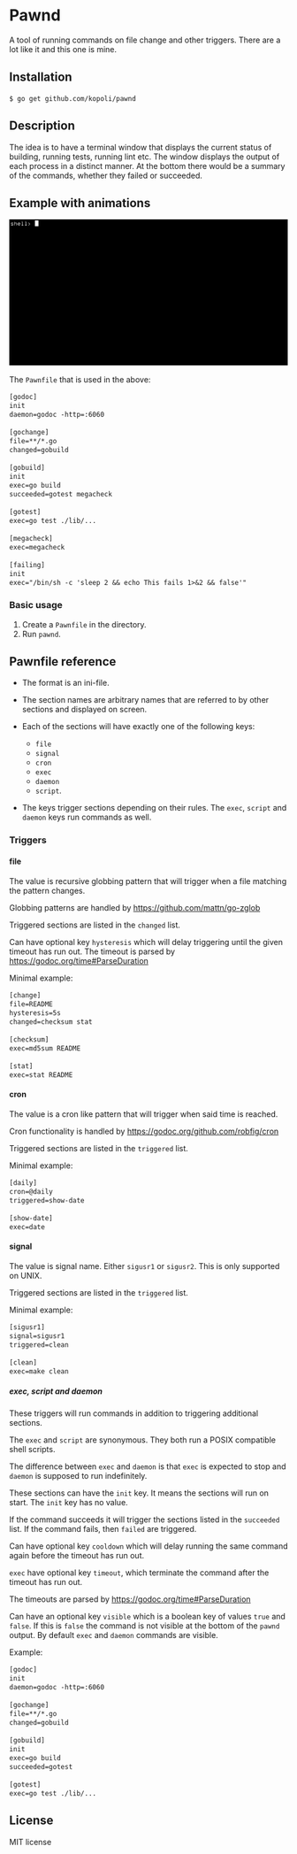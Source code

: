 # Pawnd

A tool of running commands on file change and other triggers.
There are a lot like it and this one is mine.

## Installation

```
$ go get github.com/kopoli/pawnd
```

## Description

The idea is to have a terminal window that displays the current status of
building, running tests, running lint etc.  The window displays the output of
each process in a distinct manner.  At the bottom there would be a summary of
the commands, whether they failed or succeeded.

## Example with animations

![Example run](https://github.com/kopoli/pawnd/raw/master/example-usage/animation.gif)

The `Pawnfile` that is used in the above:

```
[godoc]
init
daemon=godoc -http=:6060

[gochange]
file=**/*.go
changed=gobuild

[gobuild]
init
exec=go build
succeeded=gotest megacheck

[gotest]
exec=go test ./lib/...

[megacheck]
exec=megacheck

[failing]
init
exec="/bin/sh -c 'sleep 2 && echo This fails 1>&2 && false'"
```

### Basic usage

1. Create a `Pawnfile` in the directory.
2. Run `pawnd`.

## Pawnfile reference

- The format is an ini-file.
- The section names are arbitrary names that are referred to by other sections
  and displayed on screen.
- Each of the sections will have exactly one of the following keys:
  - `file`
  - `signal`
  - `cron`
  - `exec`
  - `daemon`
  - `script`.

- The keys trigger sections depending on their rules. The `exec`, `script` and
  `daemon` keys run commands as well.

### Triggers

#### file

The value is recursive globbing pattern that will trigger when a file matching
the pattern changes.

Globbing patterns are handled by https://github.com/mattn/go-zglob

Triggered sections are listed in the `changed` list.

Can have optional key `hysteresis` which will delay triggering until the given
timeout has run out. The timeout is parsed by https://godoc.org/time#ParseDuration

Minimal example:

```
[change]
file=README
hysteresis=5s
changed=checksum stat

[checksum]
exec=md5sum README

[stat]
exec=stat README
```

#### cron

The value is a cron like pattern that will trigger when said time is reached.

Cron functionality is handled by https://godoc.org/github.com/robfig/cron

Triggered sections are listed in the `triggered` list.

Minimal example:
```
[daily]
cron=@daily
triggered=show-date

[show-date]
exec=date
```

#### signal

The value is signal name. Either `sigusr1` or `sigusr2`. This is only
supported on UNIX.

Triggered sections are listed in the `triggered` list.

Minimal example:
```
[sigusr1]
signal=sigusr1
triggered=clean

[clean]
exec=make clean
```

##### exec, script and daemon

These triggers will run commands in addition to triggering additional sections.

The `exec` and `script` are synonymous. They both run a POSIX compatible shell
scripts.

The difference between `exec` and `daemon` is that `exec` is expected to stop
and `daemon` is supposed to run indefinitely.

These sections can have the `init` key. It means the sections will run on
start. The `init` key has no value.

If the command succeeds it will trigger the sections listed in the `succeeded`
list. If the command fails, then `failed` are triggered.

Can have optional key `cooldown` which will delay running the same command
again before the timeout has run out.

`exec` have optional key `timeout`, which terminate the command after the timeout has run out.

The timeouts are parsed by https://godoc.org/time#ParseDuration

Can have an optional key `visible` which is a boolean key of values `true` and
`false`. If this is `false` the command is not visible at the bottom of the
`pawnd` output. By default `exec` and `daemon` commands are visible.

Example:

```
[godoc]
init
daemon=godoc -http=:6060

[gochange]
file=**/*.go
changed=gobuild

[gobuild]
init
exec=go build
succeeded=gotest

[gotest]
exec=go test ./lib/...
```

## License

MIT license
